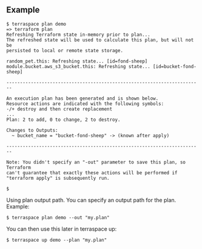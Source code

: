 ## Example

    $ terraspace plan demo
    => terraform plan
    Refreshing Terraform state in-memory prior to plan...
    The refreshed state will be used to calculate this plan, but will not be
    persisted to local or remote state storage.

    random_pet.this: Refreshing state... [id=fond-sheep]
    module.bucket.aws_s3_bucket.this: Refreshing state... [id=bucket-fond-sheep]

    ------------------------------------------------------------------------

    An execution plan has been generated and is shown below.
    Resource actions are indicated with the following symbols:
    -/+ destroy and then create replacement
    ...
    Plan: 2 to add, 0 to change, 2 to destroy.

    Changes to Outputs:
      ~ bucket_name = "bucket-fond-sheep" -> (known after apply)

    ------------------------------------------------------------------------

    Note: You didn't specify an "-out" parameter to save this plan, so Terraform
    can't guarantee that exactly these actions will be performed if
    "terraform apply" is subsequently run.

    $

Using plan output path. You can specify an output path for the plan. Example:

    $ terraspace plan demo --out "my.plan"

You can then use this later in terraspace up:

    $ terraspace up demo --plan "my.plan"
